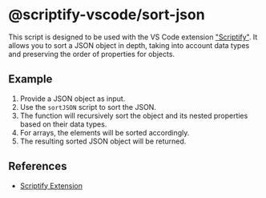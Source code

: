 # @scriptify-vscode/sort-json

This script is designed to be used with the VS Code extension ["Scriptify"](https://marketplace.visualstudio.com/items?itemName=scriptify.scriptify). It allows you to sort a JSON object in depth, taking into account data types and preserving the order of properties for objects.

## Example

1. Provide a JSON object as input.
2. Use the `sortJSON` script to sort the JSON.
3. The function will recursively sort the object and its nested properties based on their data types.
4. For arrays, the elements will be sorted accordingly.
5. The resulting sorted JSON object will be returned.

## References

- [Scriptify Extension](https://marketplace.visualstudio.com/items?itemName=scriptify.scriptify)
